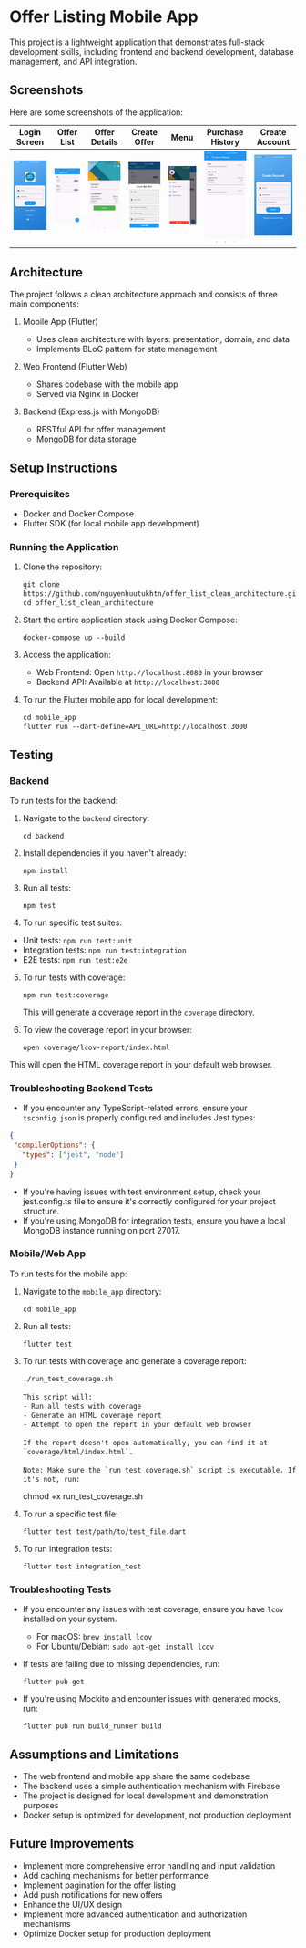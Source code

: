 # Offer Listing Mobile App

This project is a lightweight application that demonstrates full-stack development skills, including frontend and backend development, database management, and API integration.

## Screenshots

Here are some screenshots of the application:

| Login Screen | Offer List | Offer Details | Create Offer | Menu | Purchase History | Create Account |
|--------------|------------|---------------| --------------|------|------------------| --------------- |
| ![Login Screen](screenshots/login_screen.jpg) | ![Offer List](screenshots/offer_list.jpg) | ![Offer Details](screenshots/offer_details.jpg) | ![Create Offer](screenshots/create_offer.jpg) | ![Menu](screenshots/menu.jpg) | ![Purchase History](screenshots/purchase_history.jpg) | ![Create Account](screenshots/create_account.jpg) |

## Architecture

The project follows a clean architecture approach and consists of three main components:

1. Mobile App (Flutter)
   - Uses clean architecture with layers: presentation, domain, and data
   - Implements BLoC pattern for state management

2. Web Frontend (Flutter Web)
   - Shares codebase with the mobile app
   - Served via Nginx in Docker

3. Backend (Express.js with MongoDB)
   - RESTful API for offer management
   - MongoDB for data storage

## Setup Instructions

### Prerequisites

- Docker and Docker Compose
- Flutter SDK (for local mobile app development)

### Running the Application

1. Clone the repository:
   ```
   git clone https://github.com/nguyenhuutukhtn/offer_list_clean_architecture.git
   cd offer_list_clean_architecture
   ```

2. Start the entire application stack using Docker Compose:
   ```
   docker-compose up --build
   ```

3. Access the application:
   - Web Frontend: Open `http://localhost:8080` in your browser
   - Backend API: Available at `http://localhost:3000`

4. To run the Flutter mobile app for local development:
   ```
   cd mobile_app
   flutter run --dart-define=API_URL=http://localhost:3000
   ```

## Testing

### Backend
To run tests for the backend:

1. Navigate to the `backend` directory:
   ```
   cd backend
   ```

2. Install dependencies if you haven't already:
   ```
   npm install
   ```
3. Run all tests:
   ```
   npm test
   ```
4. To run specific test suites:
- Unit tests: `npm run test:unit`
- Integration tests: `npm run test:integration`
- E2E tests: `npm run test:e2e`

5. To run tests with coverage:
   ```
   npm run test:coverage
   ```
   This will generate a coverage report in the `coverage` directory.

6. To view the coverage report in your browser:
   ```
   open coverage/lcov-report/index.html
   
This will open the HTML coverage report in your default web browser.

### Troubleshooting Backend Tests

- If you encounter any TypeScript-related errors, ensure your `tsconfig.json` is properly configured and includes Jest types:
```json
{
 "compilerOptions": {
   "types": ["jest", "node"]
 }
}
```


- If you're having issues with test environment setup, check your jest.config.ts file to ensure it's correctly configured for your project structure.
- If you're using MongoDB for integration tests, ensure you have a local MongoDB instance running on port 27017.

### Mobile/Web App
To run tests for the mobile app:

1. Navigate to the `mobile_app` directory:
   ```
   cd mobile_app

2. Run all tests:
   ```
   flutter test

3. To run tests with coverage and generate a coverage report:
   ```
   ./run_test_coverage.sh

   This script will:
   - Run all tests with coverage
   - Generate an HTML coverage report
   - Attempt to open the report in your default web browser

   If the report doesn't open automatically, you can find it at `coverage/html/index.html`.

   Note: Make sure the `run_test_coverage.sh` script is executable. If it's not, run:
   ```
   chmod +x run_test_coverage.sh

4. To run a specific test file:
   ```
   flutter test test/path/to/test_file.dart
5. To run integration tests:
   ```
   flutter test integration_test

### Troubleshooting Tests

- If you encounter any issues with test coverage, ensure you have `lcov` installed on your system.
  - For macOS: `brew install lcov`
  - For Ubuntu/Debian: `sudo apt-get install lcov`

- If tests are failing due to missing dependencies, run:
  ```
  flutter pub get

- If you're using Mockito and encounter issues with generated mocks, run:
  ```
  flutter pub run build_runner build

## Assumptions and Limitations

- The web frontend and mobile app share the same codebase
- The backend uses a simple authentication mechanism with Firebase
- The project is designed for local development and demonstration purposes
- Docker setup is optimized for development, not production deployment

## Future Improvements

- Implement more comprehensive error handling and input validation
- Add caching mechanisms for better performance
- Implement pagination for the offer listing
- Add push notifications for new offers
- Enhance the UI/UX design
- Implement more advanced authentication and authorization mechanisms
- Optimize Docker setup for production deployment
